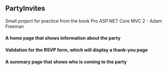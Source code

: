 ## PartyInvites
Small project for practice from the book Pro ASP.NET Core MVC 2 - Adam Freeman


#### A home page that shows information about the party
#### Validation for the RSVP form, which will display a thank-you page
#### A summary page that shows who is coming to the party
